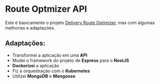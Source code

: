 # Route Optmizer API
Este é basicamente o projeto [Delivery Route Optimizer](https://github.com/danichagas/Delivery-Route-Optimizer/edit/master/README.md), mas com algumas melhorias e adaptações.

## Adaptações:
- Transformei a aplicação em uma **API**
- Mudei o framework do projeto de **Express** para o **NestJS**
- **Dockerizei** a aplicação
- Fiz a orquestração com o **Kubernetes**
- Utilizei **MongoDB** e **Mongoose**
